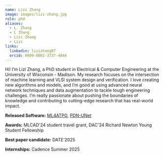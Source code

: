 ```yaml
---
name: Lizi Zhang
image: images/lizi-zhang.jpg
role: phd
aliases:
  - L. Zhang
  - L Zhang
  - Lizi Zhang
  - Lizi
links:
  linkedin: lizizhang97
  orcid: 0009-0001-3737-4044
---
```


Hi! I’m Lizi Zhang, a PhD student in Electrical & Computer Engineering at the University of Wisconsin - Madison. My research focuses on the intersection of machine learning and VLSI system design and verification. I love creating new algorithms and models, and I’m good at using advanced neural network techniques and data augmentation to tackle tough engineering challenges. I’m really passionate about pushing the boundaries of knowledge and contributing to cutting-edge research that has real-world impact.

**Released Software:** [ML4ATPG](https://github.com/lzzh97/NN-for-ATPG), [PDN-UNet](https://github.com/lzzh97/Static-IR-Drop-Prediction)

**Awards:** MLCAD'24 student travel grant, DAC'24 Richard Newton Young Student Fellowship 

**Best paper candidate:** DATE'2025

**Internships:** Cadence Summer 2025
